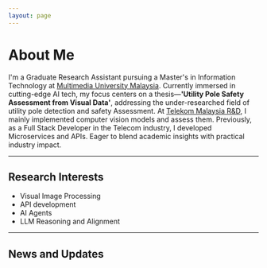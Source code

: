 ```yaml
---
layout: page
---
```


# About Me

I'm a Graduate Research Assistant pursuing a Master's in Information Technology at [Multimedia University Malaysia](https://www.mmu.edu.my). Currently immersed in cutting-edge AI tech, my focus centers on a thesis—**'Utility Pole Safety Assessment from Visual Data'**, addressing the under-researched field of utility pole detection and safety Assessment. At [Telekom Malaysia R&D](https://www.tmrnd.com.my), I mainly implemented computer vision models and assess them. Previously, as a Full Stack Developer in the Telecom industry, I developed Microservices and APIs. Eager to blend academic insights with practical industry impact.

---

## Research Interests

- Visual Image Processing
- API development
- AI Agents
- LLM Reasoning and Alignment

---

## News and Updates


<br>


